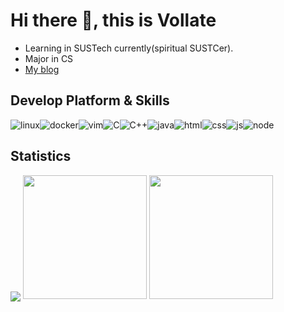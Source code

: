 # Hi there 👋, this is Vollate
- Learning in SUSTech currently(spiritual SUSTCer).
- Major in CS
- [My blog](https://blog.vollate.top)
## Develop Platform & Skills

![linux](https://img.shields.io/badge/GNU/Linux-FCC624?style=for-the-badge&logo=linux&logoColor=black)![docker](https://img.shields.io/badge/docker-2496ED?style=for-the-badge&logo=docker&logoColor=white)![vim](https://img.shields.io/badge/vim-019733?logo=vim&logoColor=white&style=for-the-badge)![C](https://img.shields.io/badge/C-A8B9CC?style=for-the-badge&logo=c&logoColor=white)![C++](https://img.shields.io/badge/C%2B%2B-00599C?style=for-the-badge&logo=c%2B%2B&logoColor=white)![java](https://img.shields.io/badge/Java-ED8B00?style=for-the-badge&logo=java&logoColor=white
)![html](https://img.shields.io/badge/HTML5-E34F26?style=for-the-badge&logo=html5&logoColor=white)![css](https://img.shields.io/badge/CSS3-1572B6?style=for-the-badge&logo=css3&logoColor=white)![js](https://img.shields.io/badge/JavaScript-F7DF1E?style=for-the-badge&logo=javascript&logoColor=black)![node](https://img.shields.io/badge/Node-339933?style=for-the-badge&logo=nodedotjs&logoColor=black)

<!--
## GNU/Linux Distributions used

![arch](https://img.shields.io/badge/arch-1793D1?style=for-the-badge&logo=archlinux&logoColor=white)![debian](https://img.shields.io/badge/debian-A81D33?style=for-the-badge&logo=debian&logoColor=white)![ubuntu](https://img.shields.io/badge/ubuntu-E95420?style=for-the-badge&logo=ubuntu&logoColor=white)
-->

## Statistics
<p>
<img align="center" src="http://github-profile-summary-cards.vercel.app/api/cards/profile-details?username=Vollate&theme=nord_bright"/>
<img height=198 src="http://github-profile-summary-cards.vercel.app/api/cards/stats?username=Vollate&theme=nord_bright&show_icons=true"/>
<img height=198 src="https://github-readme-stats.vercel.app/api/top-langs/?username=Vollate&title_color=34A08E&layout=compact&hide=vhdl,verilog,systemverilog,tcl,assembly,plpgsql,html,shaderlab,Jupyter%20Notebook&langs_count=8"/>
</p>
